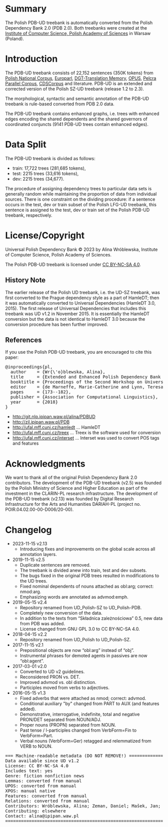 # Summary

The Polish PDB-UD treebank is automatically converted from the Polish Dependency Bank 2.0 (PDB 2.0). Both treebanks were created at the [Institute of Computer Science, Polish Academy of Sciences](https://ipipan.waw.pl/en/) in Warsaw (Poland). 


# Introduction

The PDB-UD treebank consists of 22,152 sentences (350K tokens) from [Polish National Corpus](http://nkjp.pl), [Europarl](http://www.statmt.org/europarl), [DGT-Translation Memory](https://ec.europa.eu/jrc/en/language-technologies/dgt-translation-memory), [OPUS](http://opus.nlpl.eu), [Pelcra Parallel Corpus](http://metashare.dfki.de/repository/browse/pelcra-polish-english-parallel-corpus-of-literary-works-cc-by/e99fa4c063f111e2bff4525400d761472dc239ffeb6f47bda0553af53ddd5ef0/), [CDSCorpus](http://zil.ipipan.waw.pl/Scwad/CDSCorpus) and literature. PDB-UD is an extended and corrected version of the Polish SZ-UD treebank (release 1.2 to 2.3). 

The morphological, syntactic and semantic annotation of the PDB-UD treebank is rule-based converted from PDB 2.0 data.

The PDB-UD treebank contains enhanced graphs, i.e. trees with enhanced edges encoding the shared dependents and the shared governors of coordinated conjuncts (9141 PDB-UD trees contain enhanced edges).

# Data Split

The PDB-UD treebank is divided as follows:

* train: 17,722 trees (281,685 tokens),
* test: 2215 trees (33,616 tokens),
* dev: 2215 trees (34,677).

The procedure of assigning dependency trees to particular data sets is generally random while maintaining the proportion of data from individual sources. There is one constraint on the dividing procedure: if a sentence occurs in the test, dev or train subset of the Polish LFG-UD treebank, this sentence is assigned to the test, dev or train set of the Polish PDB-UD treebank, respectively.

# License/Copyright

Universal Polish Dependency Bank © 2023 by Alina Wróblewska, Institute of Computer Science, Polish Academy of Sciences.

The Polish PDB-UD treebank is licensed under [CC BY-NC-SA 4.0](http://creativecommons.org/licenses/by-nc-sa/4.0/).


## History Note

The earlier release of the Polish UD treebank, i.e. the UD-SZ treebank, was first converted to the Prague dependency style as a part of HamleDT;
then it was automatically converted to Universal Dependencies (HamleDT 3.0, 2015). The first
release of Universal Dependencies that includes this treebank was UD v1.2 in November 2015. It is
essentially the HamleDT conversion but the data is not identical to HamleDT 3.0 because the
conversion procedure has been further improved.

## References

If you use the Polish PDB-UD treebank, you are encouraged to cite this paper:

<pre>
@inproceedings{pl,
  author    = {Wr{\'o}blewska, Alina},
  title     = {Extended and Enhanced Polish Dependency Bank in Universal Dependencies Format},
  booktitle = {Proceedings of the Second Workshop on Universal Dependencies (UDW 2018)},
  editor    = {de Marneffe, Marie-Catherine and Lynn, Teresa and Schuster, Sebastian},
  pages     = {173--182},
  publisher = {Association for Computational Linguistics},
  year      = {2018}
}
</pre>

* http://git.nlp.ipipan.waw.pl/alina/PDBUD
* http://zil.ipipan.waw.pl/PDB
* http://ufal.mff.cuni.cz/hamledt ... HamleDT
* http://ufal.mff.cuni.cz/treex ... Treex is the software used for conversion
* http://ufal.mff.cuni.cz/interset ... Interset was used to convert POS tags and features

# Acknowledgments

We want to thank all of the original Polish Dependency Bank 2.0 contributors. The development of the PDB-UD treebank (v2.5) was founded by the Polish Ministry of Science and Higher Education as part of the investment in the CLARIN-PL research infrastructure. The development of the PDB-UD treebank (v2.13) was founded by Digital Research Infrastructure for the Arts and Humanities DARIAH-PL (project no. POIR.04.02.00-00-D006/20-00).


# Changelog

* 2023-11-15 v2.13
  * Introducing fixes and improvements on the global scale across all annotation layers.
* 2019-11-15 v2.5
  * Duplicate sentences are removed.
  * The treebank is divided anew into train, test and dev subsets.
  * The bugs fixed in the original PDB trees resulted in modifications to the UD trees.
  * Fixed nominal dependents of nouns attached as obl:arg; correct: nmod:arg.
  * Emphasizing words are annotated as advmod:emph.
* 2019-05-15 v2.4
  * Repository renamed from UD_Polish-SZ to UD_Polish-PDB.
  * Completely new conversion of the data.
  * In addition to the texts from “Składnica zależnościowa” 0.5, new data from PDB was added.
  * License changed from GNU GPL 3.0 to CC BY-NC-SA 4.0.
* 2018-04-15 v2.2
  * Repository renamed from UD_Polish to UD_Polish-SZ.
* 2017-11-15 v2.1
  * Prepositional objects are now “obl:arg” instead of “obj”.
  * Instrumental phrases for demoted agents in passives are now “obl:agent”.
* 2017-03-01 v2.0
  * Converted to UD v2 guidelines.
  * Reconsidered PRON vs. DET.
  * Improved advmod vs. obl distinction.
  * Participles moved from verbs to adjectives.
* 2016-05-15 v1.3
  * Fixed adverbs that were attached as nmod; correct: advmod.
  * Conditional auxiliary "by" changed from PART to AUX (and features added).
  * Demonstrative, interrogative, indefinite, total and negative PRON/DET separated from NOUN/ADJ.
  * Proper nouns (PROPN) separated from NOUN.
  * Past tense / l-participles changed from VerbForm=Fin to VerbForm=Part.
  * Verbal nouns (VerbForm=Ger) retagged and relemmatized from VERB to NOUN.


<pre>
=== Machine-readable metadata (DO NOT REMOVE!) ================================
Data available since UD v1.2
License: CC BY-NC-SA 4.0
Includes text: yes
Genre: fiction nonfiction news
Lemmas: converted from manual
UPOS: converted from manual
XPOS: manual native
Features: converted from manual
Relations: converted from manual
Contributors: Wróblewska, Alina; Zeman, Daniel; Mašek, Jan; Rosa, Rudolf
Contributing: elsewhere
Contact: alina@ipipan.waw.pl
===============================================================================
</pre>
